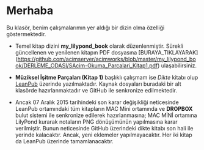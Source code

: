 # Merhaba
Bu klasör, benim çalışmalarımın yer aldığı bir dizin olma özelliği göstermektedir.

* Temel kitap dizini **my_lilypond_book** olarak düzenlenmiştir. Sürekli güncellenen ve yenilenen kitapın PDF dosyasına [BURAYA_TIKLAYARAK] (https://github.com/acimserver/acimworks/blob/master/my_lilypond_book/DERLEME_ODASI/SAcim-Okuma_Parcalari_Kitap1.pdf) ulaşabilirsiniz.

* **Müziksel İşitme Parçaları (Kitap 1)** başlıklı çalışmam ise _Dikte_ kitabı olup [LeanPub](http://www.leanpub.com) üzerinde yazılmaktadır. Kaynak dosyaları buradaki bir alt klasörde hazırlanmaktadır ve GitHub ile senkronize edilmektedir.

* Ancak 07 Aralık 2015 tarihindeki son karar değişikliği neticesinde LeanPub ortamındaki tüm kitapların MAC Mini ortamında ve **DROPBOX** bulut sistemi ile senkronize edilerek hazırlanmasına; MAC MİNİ ortamına LilyPond kurarak notaların PNG dönüşümünün yapılmasına karar verilmiştir. Bunun neticesinde GitHub üzerindeki dikte kitabı son hali ile yerinde kalacaktır. Ancak, yeni eklemeler yapılmayacaktır. Her iki kitap da LeanPub üzerinde tamamlanacaktır.
